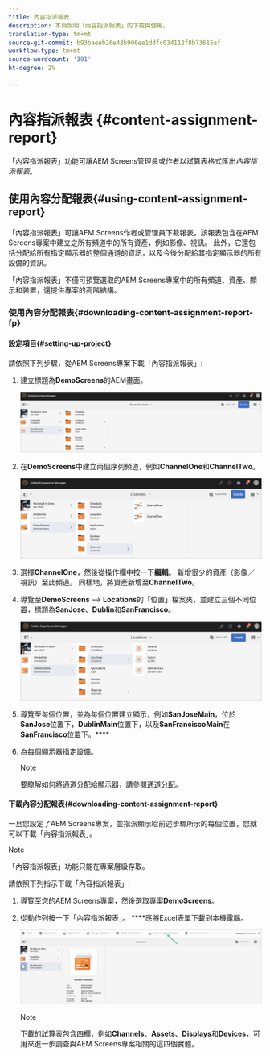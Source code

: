 ```yaml
---
title: 內容指派報表
description: 本頁說明「內容指派報表」的下載與使用。
translation-type: tm+mt
source-git-commit: b93baeeb26e48b906ee1ddfc034112f8b73615af
workflow-type: tm+mt
source-wordcount: '391'
ht-degree: 2%

---
```



# 內容指派報表 {#content-assignment-report}

「內容指派報表」功能可讓AEM Screens管理員或作者以試算表格式匯出&#x200B;*內容指派報表*。

## 使用內容分配報表{#using-content-assignment-report}

「內容指派報表」可讓AEM Screens作者或管理員下載報表，該報表包含在AEM Screens專案中建立之所有頻道中的所有資產，例如影像、視訊。 此外，它還包括分配給所有指定顯示器的整個通道的資訊，以及今後分配給其指定顯示器的所有設備的資訊。

「內容指派報表」不僅可預覽選取的AEM Screens專案中的所有頻道、資產、顯示和裝置，還提供專案的高階結構。

### 使用內容分配報表{#downloading-content-assignment-report-fp}

#### 設定項目{#setting-up-project}

請依照下列步驟，從AEM Screens專案下載「內容指派報表」:

1. 建立標題為&#x200B;**DemoScreens**&#x200B;的AEM畫面。

   ![影像](/help/user-guide/assets/content-assignment-report/car-1.png)

1. 在&#x200B;**DemoScreens**&#x200B;中建立兩個序列頻道，例如&#x200B;**ChannelOne**&#x200B;和&#x200B;**ChannelTwo**。

   ![影像](/help/user-guide/assets/content-assignment-report/car-2.png)

1. 選擇&#x200B;**ChannelOne**，然後從操作欄中按一下&#x200B;**編輯**。 新增很少的資產（影像／視訊）至此頻道。 同樣地，將資產新增至&#x200B;**ChannelTwo**。

1. 導覽至&#x200B;**DemoScreens** —> **Locations**&#x200B;的「位置」檔案夾，並建立三個不同位置，標題為&#x200B;**SanJose**、**Dublin**&#x200B;和&#x200B;**SanFrancisco**。

   ![影像](/help/user-guide/assets/content-assignment-report/car-3.png)

1. 導覽至每個位置，並為每個位置建立顯示，例如&#x200B;**SanJoseMain**，位於&#x200B;**SanJose**&#x200B;位置下，**DublinMain**&#x200B;位置下，以及&#x200B;**SanFranciscoMain**&#x200B;在&#x200B;**SanFrancisco**&#x200B;位置下。****

1. 為每個顯示器指定設備。

   >[!NOTE]
   >要瞭解如何將通道分配給顯示器，請參閱[通道分配](/help/user-guide/channel-assignment.md)。

#### 下載內容分配報表{#downloading-content-assignment-report}

一旦您設定了AEM Screens專案，並指派顯示給前述步驟所示的每個位置，您就可以下載「內容指派報表」。

>[!NOTE]
>「內容指派報表」功能只能在專案層級存取。

請依照下列指示下載「內容指派報表」:

1. 導覽至您的AEM Screens專案，然後選取專案&#x200B;**DemoScreens**。

1. 從動作列按一下「內容指派報表」。 ****&#x200B;應將Excel表單下載到本機電腦。

   ![影像](/help/user-guide/assets/content-assignment-report/can-download.png)

   >[!NOTE]
   >下載的試算表包含四欄，例如&#x200B;**Channels**、**Assets**、**Displays**&#x200B;和&#x200B;**Devices**，可用來進一步調查與AEM Screens專案相關的這四個實體。





